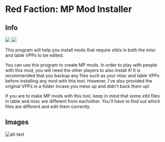 # Red Faction: MP Mod Installer

## Info
<a href="https://discord.gg/redfaction" alt="Red Faction Discord">
        <img src="https://img.shields.io/badge/Discord-Red%20Faction-blueviolet.svg?style=flat&logo=discord" /></a>
  <a href="https://github.com/SimpleArrows/RFMM/releases" alt="Download RFMM">
        <img src="https://img.shields.io/badge/Releases-Mod%20Installer-informational.svg?style=flat&logo=github" /></a>

This program will help you install mods that require xtbls in both the misc and table VPPs to be edited. 

You can use this program to create MP mods. In order to play with people with this mod, you will need the other players to also install it! It is recommended that you backup any files such as your misc and table VPPs before installing any mod with this tool. However, I've also provided the original VPPs in a folder incase you mess up and didn't back them up!

If you are to make MP mods with this tool, keep in mind that some xtbl files in table and misc are different from eachother. You'll have to find out which files are different and edit them correctly.

## Images

![alt text](https://cdn.discordapp.com/attachments/551584643728670747/553778135779377163/unknown.png "Development picture")
